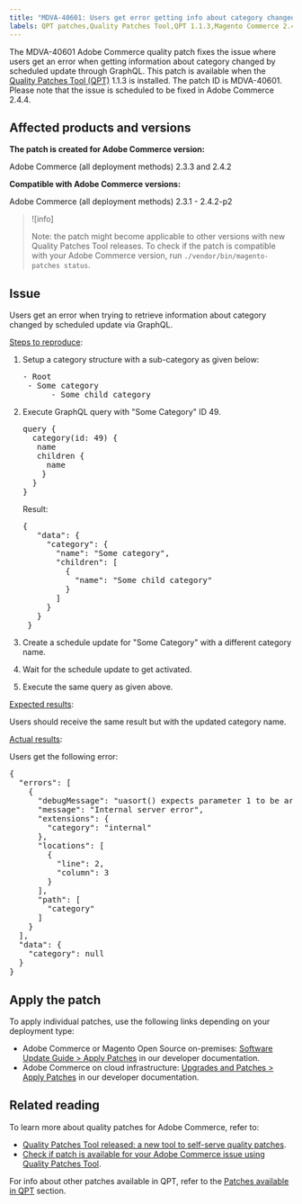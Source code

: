 ```yaml
---
title: "MDVA-40601: Users get error getting info about category changed by scheduled update via GraphQL"
labels: QPT patches,Quality Patches Tool,QPT 1.1.3,Magento Commerce 2.4.4,Adobe Commerce 2.4.4,GraphQL,on-premises,cloud infrastructure,2.3.1,2.3.2,2.3.2-p2,2.3.3,2.3.3-p1,2.3.4,2.3.5,2.3.4-p2,2.3.5-p1,2.3.5-p2,2.3.6,2.3.6-p1,2.3.7,2.3.7-p1,2.4.0,2.4.0-p1,2.4.1-p1,2.4.2,2.4.2-p1,2.4.2-p2
---
```


The MDVA-40601 Adobe Commerce quality patch fixes the issue where users get an error when getting information about category changed by scheduled update through GraphQL. This patch is available when the [Quality Patches Tool (QPT)](https://devdocs.magento.com/guides/v2.4/comp-mgr/patching.html#mqp) 1.1.3 is installed. The patch ID is MDVA-40601. Please note that the issue is scheduled to be fixed in Adobe Commerce 2.4.4.

## Affected products and versions

**The patch is created for Adobe Commerce version:**

Adobe Commerce (all deployment methods) 2.3.3 and 2.4.2

**Compatible with Adobe Commerce versions:**

Adobe Commerce (all deployment methods) 2.3.1 - 2.4.2-p2

>![info]
>
>Note: the patch might become applicable to other versions with new Quality Patches Tool releases. To check if the patch is compatible with your Adobe Commerce version, run `./vendor/bin/magento-patches status`.

## Issue

Users get an error when trying to retrieve information about category changed by scheduled update via GraphQL.

<ins>Steps to reproduce</ins>:

1. Setup a category structure with a sub-category as given below:

   <pre>- Root
    - Some category
         - Some child category
   </pre>

1. Execute GraphQL query with "Some Category" ID 49.

    <pre>query {
     category(id: 49) {
      name
      children {
        name
       }
     }
   }</pre>

    Result:

    <pre>{
      "data": {
        "category": {
          "name": "Some category",
          "children": [
            {
              "name": "Some child category"
            }
          ]
        }
      }
    }</pre>

1. Create a schedule update for "Some Category" with a different category name.
1. Wait for the schedule update to get activated.
1. Execute the same query as given above.

<ins>Expected results</ins>:

Users should receive the same result but with the updated category name.

<ins>Actual results</ins>:

Users get the following error:

<pre>{
  "errors": [
    {
      "debugMessage": "uasort() expects parameter 1 to be array, string given",
      "message": "Internal server error",
      "extensions": {
        "category": "internal"
      },
      "locations": [
        {
          "line": 2,
          "column": 3
        }
      ],
      "path": [
        "category"
      ]
    }
  ],
  "data": {
    "category": null
  }
}</pre>

## Apply the patch

To apply individual patches, use the following links depending on your deployment type:

* Adobe Commerce or Magento Open Source on-premises: [Software Update Guide > Apply Patches](https://devdocs.magento.com/guides/v2.4/comp-mgr/patching/mqp.html) in our developer documentation.
* Adobe Commerce on cloud infrastructure: [Upgrades and Patches > Apply Patches](https://devdocs.magento.com/cloud/project/project-patch.html) in our developer documentation. 

## Related reading

To learn more about quality patches for Adobe Commerce, refer to:

* [Quality Patches Tool released: a new tool to self-serve quality patches](https://support.magento.com/hc/en-us/articles/360047139492).
* [Check if patch is available for your Adobe Commerce issue using Quality Patches Tool](https://support.magento.com/hc/en-us/articles/360047125252).

For info about other patches available in QPT, refer to the [Patches available in QPT](https://support.magento.com/hc/en-us/sections/360010506631-Patches-available-in-QPT-tool-) section.
